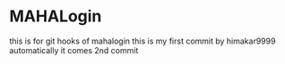 # MAHALogin
this is for git hooks  of mahalogin
this is my first commit by himakar9999
automatically it comes 2nd commit 
